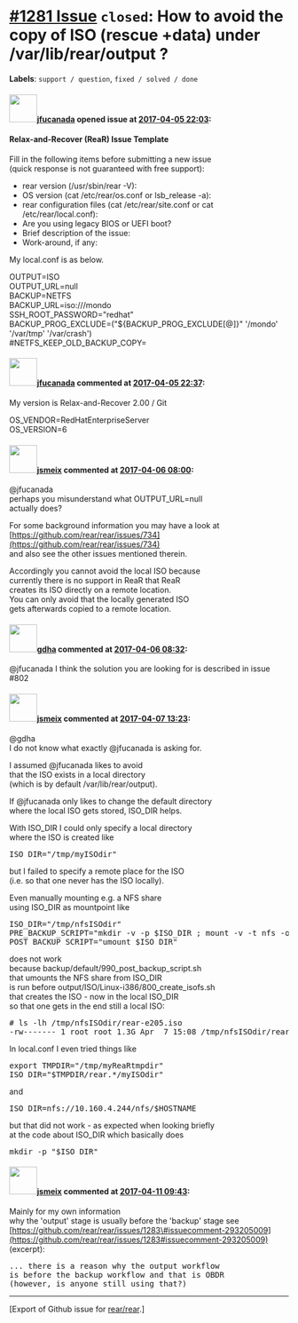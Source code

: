 [\#1281 Issue](https://github.com/rear/rear/issues/1281) `closed`: How to avoid the copy of ISO (rescue +data) under /var/lib/rear/output ?
===========================================================================================================================================

**Labels**: `support / question`, `fixed / solved / done`

#### <img src="https://avatars.githubusercontent.com/u/11881813?u=f320b29df41c2c414a0739782e593bc4d4cafd21&v=4" width="50">[jfucanada](https://github.com/jfucanada) opened issue at [2017-04-05 22:03](https://github.com/rear/rear/issues/1281):

#### Relax-and-Recover (ReaR) Issue Template

Fill in the following items before submitting a new issue  
(quick response is not guaranteed with free support):

-   rear version (/usr/sbin/rear -V):
-   OS version (cat /etc/rear/os.conf or lsb\_release -a):
-   rear configuration files (cat /etc/rear/site.conf or cat
    /etc/rear/local.conf):
-   Are you using legacy BIOS or UEFI boot?
-   Brief description of the issue:
-   Work-around, if any:

My local.conf is as below.

OUTPUT=ISO  
OUTPUT\_URL=null  
BACKUP=NETFS  
BACKUP\_URL=iso:///mondo  
SSH\_ROOT\_PASSWORD="redhat"  
BACKUP\_PROG\_EXCLUDE=("${BACKUP\_PROG\_EXCLUDE\[@\]}" '/mondo'
'/var/tmp' '/var/crash')  
\#NETFS\_KEEP\_OLD\_BACKUP\_COPY=

#### <img src="https://avatars.githubusercontent.com/u/11881813?u=f320b29df41c2c414a0739782e593bc4d4cafd21&v=4" width="50">[jfucanada](https://github.com/jfucanada) commented at [2017-04-05 22:37](https://github.com/rear/rear/issues/1281#issuecomment-292017357):

My version is Relax-and-Recover 2.00 / Git

OS\_VENDOR=RedHatEnterpriseServer  
OS\_VERSION=6

#### <img src="https://avatars.githubusercontent.com/u/1788608?u=925fc54e2ce01551392622446ece427f51e2f0ce&v=4" width="50">[jsmeix](https://github.com/jsmeix) commented at [2017-04-06 08:00](https://github.com/rear/rear/issues/1281#issuecomment-292098816):

@jfucanada  
perhaps you misunderstand what OUTPUT\_URL=null  
actually does?

For some background information you may have a look at  
[https://github.com/rear/rear/issues/734](https://github.com/rear/rear/issues/734)  
and also see the other issues mentioned therein.

Accordingly you cannot avoid the local ISO because  
currently there is no support in ReaR that ReaR  
creates its ISO directly on a remote location.  
You can only avoid that the locally generated ISO  
gets afterwards copied to a remote location.

#### <img src="https://avatars.githubusercontent.com/u/888633?u=cdaeb31efcc0048d3619651aa18dd4b76e636b21&v=4" width="50">[gdha](https://github.com/gdha) commented at [2017-04-06 08:32](https://github.com/rear/rear/issues/1281#issuecomment-292105698):

@jfucanada I think the solution you are looking for is described in
issue \#802

#### <img src="https://avatars.githubusercontent.com/u/1788608?u=925fc54e2ce01551392622446ece427f51e2f0ce&v=4" width="50">[jsmeix](https://github.com/jsmeix) commented at [2017-04-07 13:23](https://github.com/rear/rear/issues/1281#issuecomment-292534810):

@gdha  
I do not know what exactly @jfucanada is asking for.

I assumed @jfucanada likes to avoid  
that the ISO exists in a local directory  
(which is by default /var/lib/rear/output).

If @jfucanada only likes to change the default directory  
where the local ISO gets stored, ISO\_DIR helps.

With ISO\_DIR I could only specify a local directory  
where the ISO is created like

<pre>
ISO_DIR="/tmp/myISOdir"
</pre>

but I failed to specify a remote place for the ISO  
(i.e. so that one never has the ISO locally).

Even manually mounting e.g. a NFS share  
using ISO\_DIR as mountpoint like

<pre>
ISO_DIR="/tmp/nfsISOdir"
PRE_BACKUP_SCRIPT="mkdir -v -p $ISO_DIR ; mount -v -t nfs -o $OUTPUT_OPTIONS 10.160.4.244:/nfs/$HOSTNAME $ISO_DIR"
POST_BACKUP_SCRIPT="umount $ISO_DIR"
</pre>

does not work  
because backup/default/990\_post\_backup\_script.sh  
that umounts the NFS share from ISO\_DIR  
is run before output/ISO/Linux-i386/800\_create\_isofs.sh  
that creates the ISO - now in the local ISO\_DIR  
so that one gets in the end still a local ISO:

<pre>
# ls -lh /tmp/nfsISOdir/rear-e205.iso
-rw------- 1 root root 1.3G Apr  7 15:08 /tmp/nfsISOdir/rear-e205.iso
</pre>

In local.conf I even tried things like

<pre>
export TMPDIR="/tmp/myReaRtmpdir"
ISO_DIR="$TMPDIR/rear.*/myISOdir"
</pre>

and

<pre>
ISO_DIR=nfs://10.160.4.244/nfs/$HOSTNAME
</pre>

but that did not work - as expected when looking briefly  
at the code about ISO\_DIR which basically does

<pre>
mkdir -p "$ISO_DIR"
</pre>

#### <img src="https://avatars.githubusercontent.com/u/1788608?u=925fc54e2ce01551392622446ece427f51e2f0ce&v=4" width="50">[jsmeix](https://github.com/jsmeix) commented at [2017-04-11 09:43](https://github.com/rear/rear/issues/1281#issuecomment-293206476):

Mainly for my own information  
why the 'output' stage is usually before the 'backup' stage see  
[https://github.com/rear/rear/issues/1283\#issuecomment-293205009](https://github.com/rear/rear/issues/1283#issuecomment-293205009)  
(excerpt):

<pre>
... there is a reason why the output workflow
is before the backup workflow and that is OBDR
(however, is anyone still using that?)
</pre>

------------------------------------------------------------------------

\[Export of Github issue for
[rear/rear](https://github.com/rear/rear).\]
